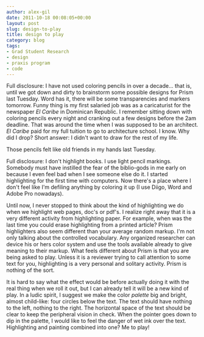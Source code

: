 ```yaml
---
author: alex-gil
date: 2011-10-18 00:08:05+00:00
layout: post
slug: design-to-play
title: design to play
category: blog
tags:
- Grad Student Research
- design
- praxis program
- code
---
```


Full disclosure: I have not used coloring pencils in over a decade... that is, until we got down and dirty to brainstorm some possible designs for Prism last Tuesday. Word has it, there will be some transparencies and markers tomorrow. Funny thing is my first salaried job was as a caricaturist for the newspaper _El Caribe_ in Dominican Republic. I remember sitting down with coloring pencils every night and cranking out a few designs before the 2am deadline. That was around the time when I was supposed to be an architect. _El Caribe_ paid for my full tuition to go to architecture school. I know. Why did I drop? Short answer: I didn't want to draw for the rest of my life. 

Those pencils felt like old friends in my hands last Tuesday.

Full disclosure: I don't highlight books. I use light pencil markings. Somebody must have instilled the fear of the biblio-gods in me early on because I even feel bad when I see someone else do it. I started highlighting for the first time with computers. Now there's a place where I don't feel like I'm defiling anything by coloring it up (I use Diigo, Word and Adobe Pro nowadays). 

Until now, I never stopped to think about the kind of highlighting we do when we highlight web pages, doc's or pdf's. I realize right away that it is a very different activity from highlighting paper. For example, when was the last time you could erase highlighting from a printed article? Prism highlighters also seem different than your average random markup. I'm not only talking about the controlled vocabulary. Any organized researcher can device his or hers color system and use the tools available already to give meaning to their markup. What feels different about Prism is that you are being asked to play. Unless it is a reviewer trying to call attention to some text for you, highlighting is a very personal and solitary activity. Prism is nothing of the sort. 

It is hard to say what the effect would be before actually doing it with the real thing when we roll it out, but I can already tell it will be a new kind of play. In a ludic spirit, I suggest we make the color _palette_ big and bright, almost child-like: four circles below the text. The text should have nothing to the left, nothing to the right. The horizontal space of the text should be clear to keep the peripheral vision in check. When the pointer goes down to dip in the palette, I would like to feel the danger of wet ink over the text. Highlighting and painting combined into one? Me to play!

